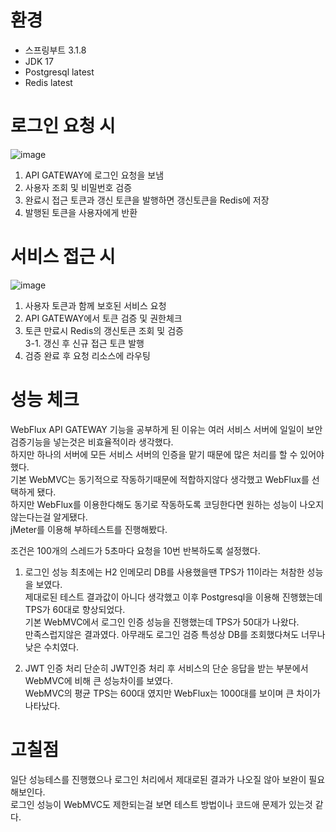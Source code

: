 # 환경
- 스프링부트 3.1.8
- JDK 17
- Postgresql latest
- Redis latest

# 로그인 요청 시
![image](https://github.com/devhanliam/apigatewaystudy/assets/117329492/becf0808-0b6d-4f81-8d5b-3a7a18627bd9)

1. API GATEWAY에 로그인 요청을 보냄
2. 사용자 조회 및 비밀번호 검증
3. 완료시 접근 토큰과 갱신 토큰을 발행하면 갱신토큰을 Redis에 저장
4. 발행된 토큰을 사용자에게 반환

# 서비스 접근 시
![image](https://github.com/devhanliam/apigatewaystudy/assets/117329492/f8774fd2-fe47-4130-a7e3-b6e2b41df908)

1. 사용자 토큰과 함께 보호된 서비스 요청
2. API GATEWAY에서 토큰 검증 및 권한체크
3. 토큰 만료시 Redis의 갱신토큰 조회 및 검증<br/>
3-1. 갱신 후 신규 접근 토큰 발행
4. 검증 완료 후 요청 리소스에 라우팅

# 성능 체크
WebFlux API GATEWAY 기능을 공부하게 된 이유는 여러 서비스 서버에 일일이 보안검증기능을 넣는것은 비효율적이라 생각했다.<br/>
하지만 하나의 서버에 모든 서비스 서버의 인증을 맡기 때문에 많은 처리를 할 수 있어야했다.<br/>
기본 WebMVC는 동기적으로 작동하기때문에 적합하지않다 생각했고 WebFlux를 선택하게 됐다.<br/>
하지만 WebFlux를 이용한다해도 동기로 작동하도록 코딩한다면 원하는 성능이 나오지않는다는걸 알게됐다.<br/>
jMeter를 이용해 부하테스트를 진행해봤다.<br/>

조건은 100개의 스레드가 5초마다 요청을 10번 반복하도록 설정했다.
1. 로그인 성능
   최초에는 H2 인메모리 DB를 사용했을땐 TPS가 11이라는 처참한 성능을 보였다.<br/>
   제대로된 테스트 결과값이 아니다 생각했고 이후 Postgresql을 이용해 진행했는데 TPS가 60대로 향상되었다.<br/>
   기본 WebMVC에서 로그인 인증 성능을 진행했는데 TPS가 50대가 나왔다.<br/>
   만족스럽지않은 결과였다. 아무래도 로그인 검증 특성상 DB를 조회했다쳐도 너무나 낮은 수치였다.

2. JWT 인증 처리
   단순히 JWT인증 처리 후 서비스의 단순 응답을 받는 부분에서 WebMVC에 비해 큰 성능차이를 보였다.<br/>
   WebMVC의 평균 TPS는 600대 였지만 WebFlux는 1000대를 보이며 큰 차이가 나타났다.

# 고칠점
일단 성능테스를 진행했으나 로그인 처리에서 제대로된 결과가 나오질 않아 보완이 필요해보인다.<br/>
로그인 성능이 WebMVC도 제한되는걸 보면 테스트 방법이나 코드애 문제가 있는것 같다.
